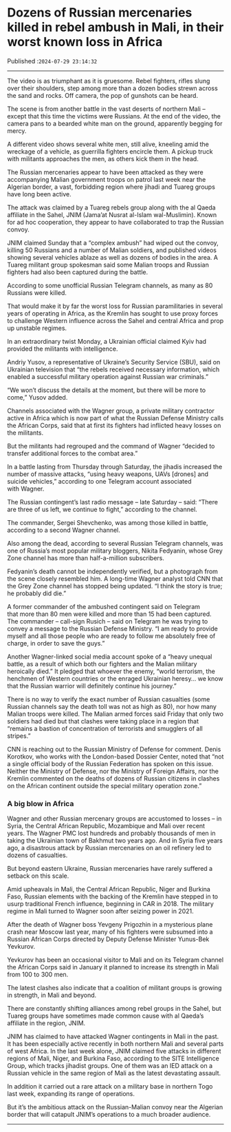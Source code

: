 # Dozens of Russian mercenaries killed in rebel ambush in Mali, in their worst known loss in Africa

Published :`2024-07-29 23:14:32`

---

The video is as triumphant as it is gruesome. Rebel fighters, rifles slung over their shoulders, step among more than a dozen bodies strewn across the sand and rocks. Off camera, the pop of gunshots can be heard.

The scene is from another battle in the vast deserts of northern Mali – except that this time the victims were Russians. At the end of the video, the camera pans to a bearded white man on the ground, apparently begging for mercy.

A different video shows several white men, still alive, kneeling amid the wreckage of a vehicle, as guerrilla fighters encircle them. A pickup truck with militants approaches the men, as others kick them in the head.

The Russian mercenaries appear to have been attacked as they were accompanying Malian government troops on patrol last week near the Algerian border, a vast, forbidding region where jihadi and Tuareg groups have long been active.

The attack was claimed by a Tuareg rebels group along with the al Qaeda affiliate in the Sahel, JNIM (Jama’at Nusrat al-Islam wal-Muslimin). Known for ad hoc cooperation, they appear to have collaborated to trap the Russian convoy.

JNIM claimed Sunday that a “complex ambush” had wiped out the convoy, killing 50 Russians and a number of Malian soldiers, and published videos showing several vehicles ablaze as well as dozens of bodies in the area. A Tuareg militant group spokesman said some Malian troops and Russian fighters had also been captured during the battle.

According to some unofficial Russian Telegram channels, as many as 80 Russians were killed.

That would make it by far the worst loss for Russian paramilitaries in several years of operating in Africa, as the Kremlin has sought to use proxy forces to challenge Western influence across the Sahel and central Africa and prop up unstable regimes.

In an extraordinary twist Monday, a Ukrainian official claimed Kyiv had provided the militants with intelligence.

Andriy Yusov, a representative of Ukraine’s Security Service (SBU), said on Ukrainian television that “the rebels received necessary information, which enabled a successful military operation against Russian war criminals.”

“We won’t discuss the details at the moment, but there will be more to come,” Yusov added.

Channels associated with the Wagner group, a private military contractor active in Africa which is now part of what the Russian Defense Ministry calls the African Corps, said that at first its fighters had inflicted heavy losses on the militants.

But the militants had regrouped and the command of Wagner “decided to transfer additional forces to the combat area.”

In a battle lasting from Thursday through Saturday, the jihadis increased the number of massive attacks, “using heavy weapons, UAVs [drones] and suicide vehicles,” according to one Telegram account associated with Wagner.

The Russian contingent’s last radio message – late Saturday – said: “There are three of us left, we continue to fight,” according to the channel.

The commander, Sergei Shevchenko, was among those killed in battle, according to a second Wagner channel.

Also among the dead, according to several Russian Telegram channels, was one of Russia’s most popular military bloggers, Nikita Fedyanin, whose Grey Zone channel has more than half-a-million subscribers.

Fedyanin’s death cannot be independently verified, but a photograph from the scene closely resembled him. A long-time Wagner analyst told CNN that the Grey Zone channel has stopped being updated. “I think the story is true; he probably did die.”

A former commander of the ambushed contingent said on Telegram that more than 80 men were killed and more than 15 had been captured. The commander – call-sign Rusich – said on Telegram he was trying to convey a message to the Russian Defense Ministry. “I am ready to provide myself and all those people who are ready to follow me absolutely free of charge, in order to save the guys.”

Another Wagner-linked social media account spoke of a “heavy unequal battle, as a result of which both our fighters and the Malian military heroically died.” It pledged that whoever the enemy, “world terrorism, the henchmen of Western countries or the enraged Ukrainian heresy… we know that the Russian warrior will definitely continue his journey.”

There is no way to verify the exact number of Russian casualties (some Russian channels say the death toll was not as high as 80), nor how many Malian troops were killed. The Malian armed forces said Friday that only two soldiers had died but that clashes were taking place in a region that “remains a bastion of concentration of terrorists and smugglers of all stripes.”

CNN is reaching out to the Russian Ministry of Defense for comment. Denis Korotkov, who works with the London-based Dossier Center, noted that “not a single official body of the Russian Federation has spoken on this issue. Neither the Ministry of Defense, nor the Ministry of Foreign Affairs, nor the Kremlin commented on the deaths of dozens of Russian citizens in clashes on the African continent outside the special military operation zone.”

### A big blow in Africa

Wagner and other Russian mercenary groups are accustomed to losses – in Syria, the Central African Republic, Mozambique and Mali over recent years. The Wagner PMC lost hundreds and probably thousands of men in taking the Ukrainian town of Bakhmut two years ago. And in Syria five years ago, a disastrous attack by Russian mercenaries on an oil refinery led to dozens of casualties.

But beyond eastern Ukraine, Russian mercenaries have rarely suffered a setback on this scale.

Amid upheavals in Mali, the Central African Republic, Niger and Burkina Faso, Russian elements with the backing of the Kremlin have stepped in to usurp traditional French influence, beginning in CAR in 2018. The military regime in Mali turned to Wagner soon after seizing power in 2021.

After the death of Wagner boss Yevgeny Prigozhin in a mysterious plane crash near Moscow last year, many of his fighters were subsumed into a Russian African Corps directed by Deputy Defense Minister Yunus-Bek Yevkurov.

Yevkurov has been an occasional visitor to Mali and on its Telegram channel the African Corps said in January it planned to increase its strength in Mali from 100 to 300 men.

The latest clashes also indicate that a coalition of militant groups is growing in strength, in Mali and beyond.

There are constantly shifting alliances among rebel groups in the Sahel, but Tuareg groups have sometimes made common cause with al Qaeda’s affiliate in the region, JNIM.

JNIM has claimed to have attacked Wagner contingents in Mali in the past. It has been especially active recently in both northern Mali and several parts of west Africa. In the last week alone, JNIM claimed five attacks in different regions of Mali, Niger, and Burkina Faso, according to the SITE Intelligence Group, which tracks jihadist groups. One of them was an IED attack on a Russian vehicle in the same region of Mali as the latest devastating assault.

In addition it carried out a rare attack on a military base in northern Togo last week, expanding its range of operations.

But it’s the ambitious attack on the Russian-Malian convoy near the Algerian border that will catapult JNIM’s operations to a much broader audience.

---


